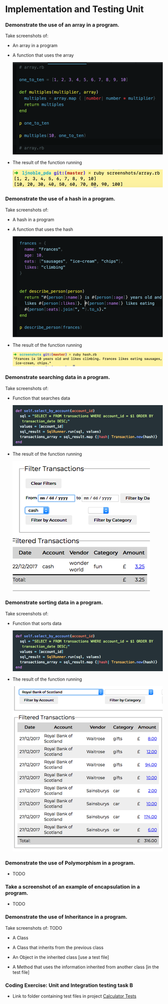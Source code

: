 # Implementation and Testing Unit

### Demonstrate the use of an array in a program.
Take screenshots of:
- An array in a program
- A function that uses the array

  ![](../screenshots/array_in_program.png)

- The result of the function running

  ![](../screenshots/array_result_of_function.png)



### Demonstrate the use of a hash in a program.
Take screenshots of:
- A hash in a program
- A function that uses the hash

  ![](../screenshots/hash_function.png)

- The result of the function running

  ![](../screenshots/hash_function_output.png)

### Demonstrate searching data in a program.
Take screenshots of:
- Function that searches data

  ![](../screenshots/sorted_data_transactions_function.png)
- The result of the function running

  ![](../screenshots/search_for_cash_output.png)


### Demonstrate sorting data in a program.
Take screenshots of:

- Function that sorts data

  ![](../screenshots/sorted_data_transactions_function.png)
- The result of the function running

  ![](../screenshots/sorted_transactions_output.png)

### Demonstrate the use of Polymorphism in a program.
- TODO


### Take a screenshot of an example of encapsulation in a program.
- TODO

### Demonstrate the use of Inheritance in a program.
Take screenshots of: TODO

- A Class

- A Class that inherits from the previous class

- An Object in the inherited class [use a test file]

- A Method that uses the information inherited from another class [in the test file]


### Coding Exercise: Unit and Integration testing task B
- Link to folder containing test files in project
  [Calculator Tests](https://github.com/docljn/ljnoble_pda/tree/master/i_and_t/javascript_calculator/tests)
